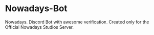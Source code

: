 # Nowadays-Bot
Nowadays. Discord Bot with awesome verification.
Created only for the Official Nowadays Studios Server.
